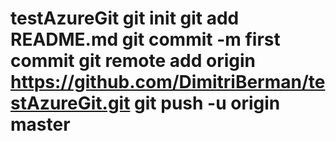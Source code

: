 # testAzureGit git init git add README.md git commit -m first commit git remote add origin https://github.com/DimitriBerman/testAzureGit.git git push -u origin master
